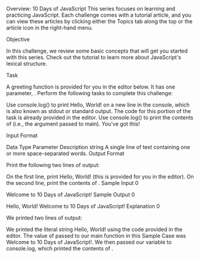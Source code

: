 Overview: 10 Days of JavaScript
This series focuses on learning and practicing JavaScript. Each challenge comes with a tutorial article, and you can view these articles by clicking either the Topics tab along the top or the article icon in the right-hand menu.

Objective

In this challenge, we review some basic concepts that will get you started with this series. Check out the tutorial to learn more about JavaScript's lexical structure.

Task

A greeting function is provided for you in the editor below. It has one parameter, . Perform the following tasks to complete this challenge:

Use console.log() to print Hello, World! on a new line in the console, which is also known as stdout or standard output. The code for this portion of the task is already provided in the editor.
Use console.log() to print the contents of  (i.e., the argument passed to main).
You've got this!

Input Format

Data Type	Parameter	Description
string		A single line of text containing one or more space-separated words.
Output Format

Print the following two lines of output:

On the first line, print Hello, World! (this is provided for you in the editor).
On the second line, print the contents of .
Sample Input 0

Welcome to 10 Days of JavaScript!
Sample Output 0

Hello, World!
Welcome to 10 Days of JavaScript!
Explanation 0

We printed two lines of output:

We printed the literal string Hello, World! using the code provided in the editor.
The value of  passed to our main function in this Sample Case was Welcome to 10 Days of JavaScript!. We then passed our variable to console.log, which printed the contents of .
